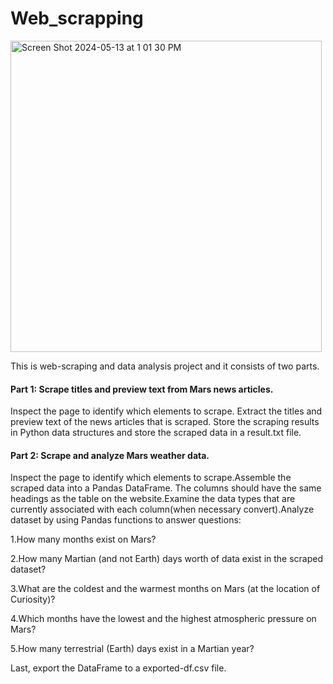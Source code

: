 # Web_scrapping
<img width="498" alt="Screen Shot 2024-05-13 at 1 01 30 PM" src="https://github.com/JelenaRaonic/Web_scrapping/assets/159960361/7738b47e-15b1-4128-850b-a3cd68ee48a4">


This is web-scraping and data analysis project and it consists of two parts.

#### Part 1: Scrape titles and preview text from Mars news articles.
Inspect the page to identify which elements to scrape. Extract the titles and preview text of the news articles that is scraped. Store the scraping results in Python data structures and store the scraped data in a result.txt file.

#### Part 2: Scrape and analyze Mars weather data.
Inspect the page to identify which elements to scrape.Assemble the scraped data into a Pandas DataFrame. The columns should have the same headings as the table on the website.Examine the data types that are currently associated with each column(when necessary convert).Analyze dataset by using Pandas functions to answer questions:

1.How many months exist on Mars?

2.How many Martian (and not Earth) days worth of data exist in the scraped dataset?

3.What are the coldest and the warmest months on Mars (at the location of Curiosity)?

4.Which months have the lowest and the highest atmospheric pressure on Mars? 

5.How many terrestrial (Earth) days exist in a Martian year?

Last, export the DataFrame to a exported-df.csv file.
